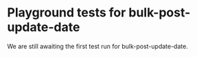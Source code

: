# Playground tests for bulk-post-update-date
We are still awaiting the first test run for bulk-post-update-date.
